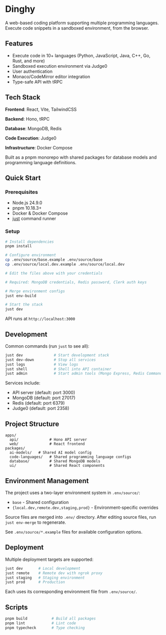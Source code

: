 # Dinghy

A web-based coding platform supporting multiple programming languages. Execute code snippets in a sandboxed environment, from the browser.

## Features

- Execute code in 10+ languages (Python, JavaScript, Java, C++, Go, Rust, and more)
- Sandboxed execution environment via Judge0
- User authentication
- Monaco/CodeMirror editor integration
- Type-safe API with tRPC

## Tech Stack

**Frontend**: React, Vite, TailwindCSS

**Backend**: Hono, tRPC

**Database**: MongoDB, Redis

**Code Execution**: Judge0

**Infrastructure**: Docker Compose

Built as a pnpm monorepo with shared packages for database models and programming language definitions.

## Quick Start

### Prerequisites

- Node.js 24.9.0
- pnpm 10.18.3+
- Docker & Docker Compose
- [just](https://github.com/casey/just) command runner

### Setup

```bash
# Install dependencies
pnpm install

# Configure environment
cp .env/source/base.example .env/source/base
cp .env/source/local.dev.example .env/source/local.dev

# Edit the files above with your credentials

# Required: MongoDB credentials, Redis password, Clerk auth keys

# Merge environment configs
just env-build

# Start the stack
just dev
```

API runs at `http://localhost:3000`

## Development

Common commands (run `just` to see all):

```bash
just dev              # Start development stack
just dev-down         # Stop all services
just logs             # View logs
just shell            # Shell into API container
just admin            # Start admin tools (Mongo Express, Redis Commander)
```

Services include:

- API server (default: port 3000)
- MongoDB (default: port 27017)
- Redis (default: port 6379)
- Judge0 (default: port 2358)

## Project Structure

```
apps/
  api/              # Hono API server
  web/              # React frontend
packages/
  ai-models/   # Shared AI model config
  code-languages/   # Shared programming language configs
  database/         # Shared MongoDB models
  ui/               # Shared React components
```

## Environment Management

The project uses a two-layer environment system in `.env/source/`:

- `base` - Shared configuration
- `{local.dev,remote.dev,staging,prod}` - Environment-specific overrides

Source files are merged into `.env/` directory. After editing source files, run `just env-merge` to regenerate.

See `.env/source/*.example` files for available configuration options.

## Deployment

Multiple deployment targets are supported:

```bash
just dev       # Local development
just remote    # Remote dev with ngrok proxy
just staging   # Staging environment
just prod      # Production
```

Each uses its corresponding environment file from `.env/source/`.

## Scripts

```bash
pnpm build           # Build all packages
pnpm lint            # Lint code
pnpm typecheck       # Type checking
```

